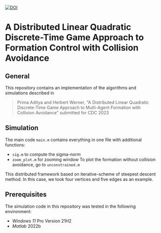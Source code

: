 [![DOI](https://zenodo.org/badge/DOI/10.5281/zenodo.7789655.svg)](https://doi.org/10.5281/zenodo.7789655)
# A Distributed Linear Quadratic Discrete-Time Game Approach to Formation Control with Collision Avoidance

## General
This repository contains an implementation of the algorithms and simulations described in 
> Prima Aditya and Herbert Werner, "A Distributed Linear Quadratic Discrete-Time Game Approach to Multi-Agent Formation with Collision Avoidance" submitted for CDC 2023

## Simulation
The main code `main.m` contains everything in one file with additional functions:
- `sig.m` to compute the sigma-norm 
- `zoom_plot.m` for zooming window 
To plot the formation without collision avoidance, go to
`unconstrained.m`

This distributed framework based on iterative-scheme of steepest descent method. In this case, we took four vertices and five edges as an example. 

## Prerequisites
The simulation code in this repository was tested in the following environment:
- *Windows 11* Pro Version 21H2
- *Matlab* 2022b
